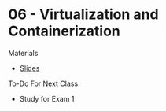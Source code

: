 # 06 - Virtualization and Containerization

Materials

- [Slides](content/06-virtualization-and-containerization.pptx)

To-Do For Next Class

- Study for Exam 1